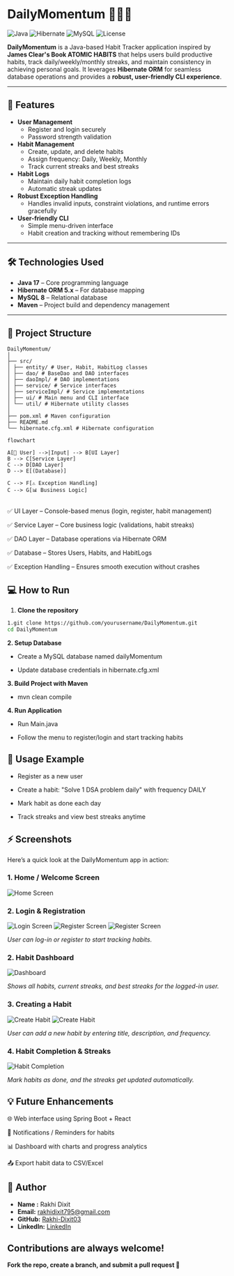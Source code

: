 
# DailyMomentum 🏃‍♂️💡

![Java](https://img.shields.io/badge/Java-17-blue?logo=java)
![Hibernate](https://img.shields.io/badge/Hibernate-ORM-orange?logo=hibernate)
![MySQL](https://img.shields.io/badge/MySQL-database-blue?logo=mysql)
![License](https://img.shields.io/badge/License-MIT-green)

**DailyMomentum** is a Java-based Habit Tracker application inspired by **James Clear's Book ATOMIC HABITS** that helps users build productive habits, track daily/weekly/monthly streaks, and maintain consistency in achieving personal goals. It leverages **Hibernate ORM** for seamless database operations and provides a **robust, user-friendly CLI experience**.

---

## 🚀 Features

- **User Management**
    - Register and login securely
    - Password strength validation
- **Habit Management**
    - Create, update, and delete habits
    - Assign frequency: Daily, Weekly, Monthly
    - Track current streaks and best streaks
- **Habit Logs**
    - Maintain daily habit completion logs
    - Automatic streak updates
- **Robust Exception Handling**
    - Handles invalid inputs, constraint violations, and runtime errors gracefully
- **User-friendly CLI**
    - Simple menu-driven interface
    - Habit creation and tracking without remembering IDs

---

## 🛠 Technologies Used

- **Java 17** – Core programming language
- **Hibernate ORM 5.x** – For database mapping
- **MySQL 8** – Relational database
- **Maven** – Project build and dependency management

---

## 📂 Project Structure

````
DailyMomentum/
│
├── src/
│ ├── entity/ # User, Habit, HabitLog classes
│ ├── dao/ # BaseDao and DAO interfaces
│ ├── daoImpl/ # DAO implementations
│ ├── service/ # Service interfaces
│ ├── serviceImpl/ # Service implementations
│ ├── ui/ # Main menu and CLI interface
│ └── util/ # Hibernate utility classes
│
├── pom.xml # Maven configuration
├── README.md
└── hibernate.cfg.xml # Hibernate configuration

````

````
flowchart 

A[👤 User] -->|Input| --> B[UI Layer]
B --> C[Service Layer]
C --> D[DAO Layer]
D --> E[(Database)]

C --> F[⚠ Exception Handling]
C --> G[📊 Business Logic]


````

✅ UI Layer – Console-based menus (login, register, habit management)

✅ Service Layer – Core business logic (validations, habit streaks)

✅ DAO Layer – Database operations via Hibernate ORM

✅ Database – Stores Users, Habits, and HabitLogs

✅ Exception Handling – Ensures smooth execution without crashes




## 💻 How to Run

1. **Clone the repository**

```bash
1.git clone https://github.com/yourusername/DailyMomentum.git
cd DailyMomentum
```
**2. Setup Database** 

- Create a MySQL database named dailyMomentum

- Update database credentials in hibernate.cfg.xml

**3. Build Project with Maven**
- mvn clean compile

**4. Run Application**

- Run Main.java

- Follow the menu to register/login and start tracking habits

## 🎯 Usage Example

- Register as a new user

- Create a habit: "Solve 1 DSA problem daily" with frequency DAILY

- Mark habit as done each day

- Track streaks and view best streaks anytime

## ⚡ Screenshots
Here’s a quick look at the DailyMomentum app in action:

### 1. Home / Welcome Screen
![Home Screen](assets/Home.png)


### 2. Login & Registration
![Login Screen](assets/login.png) 
![Register Screen](assets/register.png)
![Register Screen](assets/register1.png)

*User can log-in or register to start tracking habits.*

### 2. Habit Dashboard
![Dashboard](assets/summary.png) 

*Shows all habits, current streaks, and best streaks for the logged-in user.*

### 3. Creating a Habit
![Create Habit](assets/habitCreation.png)
![Create Habit](assets/habitCreation1.png)

*User can add a new habit by entering title, description, and frequency.*

### 4. Habit Completion & Streaks
![Habit Completion](assets/markDone.png)  

*Mark habits as done, and the streaks get updated automatically.*


## 💡 Future Enhancements

🌐 Web interface using Spring Boot + React

🔔 Notifications / Reminders for habits

📊 Dashboard with charts and progress analytics

📤 Export habit data to CSV/Excel


##  👤 Author

- **Name :** Rakhi Dixit
- **Email:** rakhidixit795@gmail.com
- **GitHub:** [Rakhi-Dixit03](https://github.com/Rakhi-Dixit03)
- **LinkedIn:** [LinkedIn](https://www.linkedin.com/in/rakhidixit11/)


##  Contributions are always welcome!
**Fork the repo, create a branch, and submit a pull request 🚀**